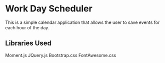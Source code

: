 # Work Day Scheduler

This is a simple calendar application that allows the user to save events for each hour of the day. 



## Libraries Used 

Moment.js
JQuery.js
Bootstrap.css
FontAwesome.css

